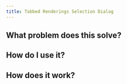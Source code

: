 ```yaml
---
title: Tabbed Renderings Selection Dialog
---
```

## What problem does this solve?

## How do I use it?

## How does it work?
